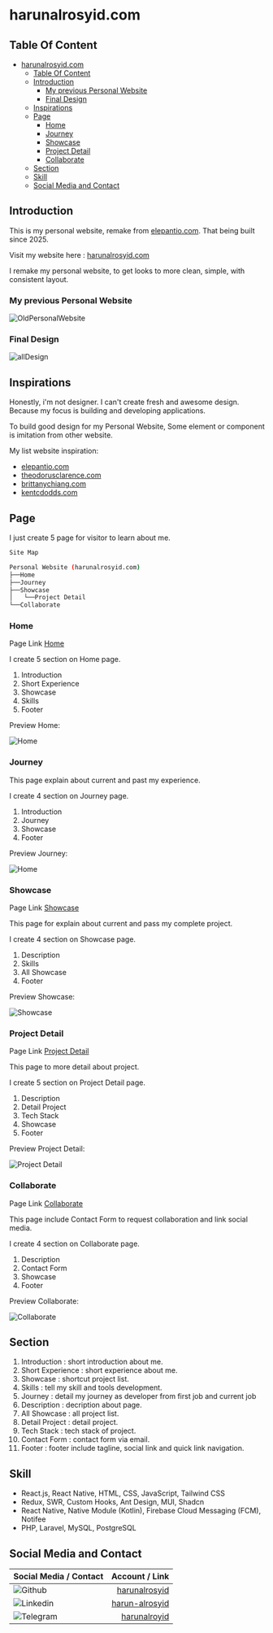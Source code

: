 # harunalrosyid.com

## Table Of Content

- [harunalrosyid.com](#harunalrosyidcom)
  - [Table Of Content](#table-of-content)
  - [Introduction](#introduction)
    - [My previous Personal Website](#my-previous-personal-website)
    - [Final Design](#final-design)
  - [Inspirations](#inspirations)
  - [Page](#page)
    - [Home](#home)
    - [Journey](#journey)
    - [Showcase](#showcase)
    - [Project Detail](#project-detail)
    - [Collaborate](#collaborate)
  - [Section](#section)
  - [Skill](#skill)
  - [Social Media and Contact](#social-media-and-contact)

## Introduction

This is my personal website, remake from [elepantio.com](https://elepantio.com).
That being built since 2025.

Visit my website here :
[harunalrosyid.com](https://harunalrosyid.com)

I remake my personal website, to get looks to more clean, simple, with consistent layout.

### My previous Personal Website

![OldPersonalWebsite](images/pages/old-design.jpg)

### Final Design

![allDesign](images/pages/all-new-design.jpg)

## Inspirations

Honestly, i'm not designer. I can't create fresh and awesome design. Because my focus is building and developing applications.

To build good design for my Personal Website, Some element or component is imitation from other website.

My list website inspiration:

-   [elepantio.com](https://elepantio.com)
-   [theodorusclarence.com](https://theodorusclarence.com)
-   [brittanychiang.com](https://brittanychiang.com)
-   [kentcdodds.com](https://kentcdodds.com)

## Page

I just create 5 page for visitor to learn about me.

```bash
Site Map

Personal Website (harunalrosyid.com)
├──Home
├──Journey
├──Showcase
│   └──Project Detail
└──Collaborate
```

### Home

Page Link [Home](https://harunalrosyid.com)

I create 5 section on Home page.

1. Introduction
2. Short Experience
3. Showcase
4. Skills
5. Footer

Preview Home:

![Home](images/pages/home.jpg)

### Journey

This page explain about current and past my experience.

I create 4 section on Journey page.

1. Introduction
2. Journey
3. Showcase
4. Footer

Preview Journey:

![Home](images/pages/journey.jpg)

### Showcase

Page Link [Showcase](https://harunalrosyid.com/showcase)

This page for explain about current and pass my complete project.

I create 4 section on Showcase page.

1. Description
2. Skills
3. All Showcase
4. Footer

Preview Showcase:

![Showcase](images/pages/showcase.jpg)

### Project Detail

Page Link [Project Detail](https://harunalrosyid.com)

This page to more detail about project.

I create 5 section on Project Detail page.

1. Description
2. Detail Project
3. Tech Stack
4. Showcase
5. Footer

Preview Project Detail:

![Project Detail](images/pages/project-detail.jpg)

### Collaborate

Page Link [Collaborate](https://harunalrosyid.com/collaborate)

This page include Contact Form to request collaboration and link social media.

I create 4 section on Collaborate page.

1. Description
2. Contact Form
3. Showcase
4. Footer

Preview Collaborate:

![Collaborate](images/pages/collaborate.jpg)

## Section

1. Introduction : short introduction about me.
2. Short Experience : short experience about me.
3. Showcase : shortcut project list.
4. Skills : tell my skill and tools development.
5. Journey : detail my journey as developer from first job and current job
6. Description : decription about page.
7. All Showcase : all project list.
8. Detail Project : detail project.
9. Tech Stack : tech stack of project.
10. Contact Form : contact form via email.
11. Footer : footer include tagline, social link and quick link navigation.

## Skill

-   React.js, React Native, HTML, CSS, JavaScript, Tailwind CSS
-   Redux, SWR, Custom Hooks, Ant Design, MUI, Shadcn
-   React Native, Native Module (Kotlin), Firebase Cloud Messaging (FCM), Notifee
-   PHP, Laravel, MySQL, PostgreSQL

## Social Media and Contact

| Social Media / Contact                                                                                      |                                                Account / Link |
| :---------------------------------------------------------------------------------------------------------- | ------------------------------------------------------------: |
| ![Github](https://img.shields.io/badge/GitHub-100000?style=for-the-badge&logo=github&logoColor=white)       |             [harunalrosyid](https://github.com/harunalrosyid) |
| ![Linkedin](https://img.shields.io/badge/LinkedIn-0077B5?style=for-the-badge&logo=linkedin&logoColor=white) | [harun-alrosyid](https://www.linkedin.com/in/harun-alrosyid/) |
| ![Telegram](https://img.shields.io/badge/Telegram-2CA5E0?style=for-the-badge&logo=telegram&logoColor=white) |                    [harunalroyid ](https://t.me/harunalroyid) |
